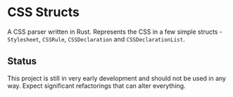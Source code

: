 # CSS Structs

A CSS parser written in Rust. Represents the CSS in a few simple structs - `Stylesheet`, `CSSRule`, `CSSDeclaration` and `CSSDeclarationList`.

## Status

This project is still in very early development and should not be used in any way. Expect significant refactorings that can alter everything.

